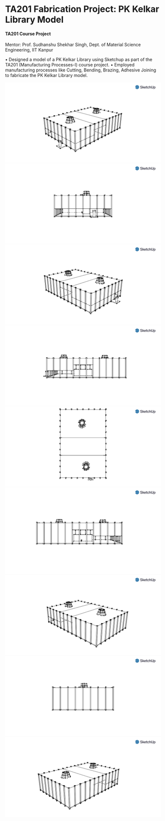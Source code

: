 # TA201 Fabrication Project: PK Kelkar Library Model 
#### TA201 Course Project
Mentor: Prof. Sudhanshu Shekhar Singh, Dept. of Material Science Engineering, IIT Kanpur

• Designed a model of a PK Kelkar Library using Sketchup as part of the TA201 (Manufacturing Processes-I) course project.
• Employed manufacturing processes like Cutting, Bending, Brazing, Adhesive Joining to fabricate the PK Kelkar Library model.

<a href="" rel="some text"><img src="/Drawings/Drawing_1.png" alt="" /></a>
<a href="" rel="some text"><img src="/Drawings/Drawing_2.png" alt="" /></a>
<a href="" rel="some text"><img src="/Drawings/Drawing_3.png" alt="" /></a>
<a href="" rel="some text"><img src="/Drawings/Drawing_4.png" alt="" /></a>
<a href="" rel="some text"><img src="/Drawings/Drawing_5.png" alt="" /></a>
<a href="" rel="some text"><img src="/Drawings/Drawing_6.png" alt="" /></a>
<a href="" rel="some text"><img src="/Drawings/Drawing_7.png" alt="" /></a>
<a href="" rel="some text"><img src="/Drawings/Drawing_8.png" alt="" /></a>
<a href="" rel="some text"><img src="/Drawings/Drawing_9.png" alt="" /></a>
